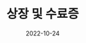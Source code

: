 ---
title: 상장 및 수료증
date: 2022-10-24

type: landing

sections:
  - block: slider
    content:
      slides:
      - title: 오아시스 해커톤 최우수상
        background:
          image:
            filename: oasis.jpg
            filters:
              brightness: 0.7
          position: right
          color: '#666'
      - title: 교내 창업 경진대회 대상
        background:
          image:
            filename: work.jpg
            filters:
              brightness: 0.7
          position: center
          color: '#555'
    design:
      # Slide height is automatic unless you force a specific height (e.g. '400px')
      slide_height: '600px'
      slide_width: '400px'
      is_fullscreen: false
      loop: false
      interval: 2000
---